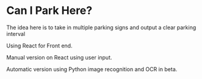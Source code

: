 # Can I Park Here?

The idea here is to take in multiple parking signs and output a clear parking interval

Using React for Front end. 

Manual version on React using user input.

Automatic version using Python image recognition and OCR in beta.
